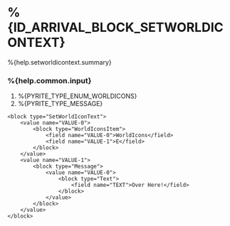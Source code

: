 # %{ID_ARRIVAL_BLOCK_SETWORLDICONTEXT}

%{help.setworldicontext.summary}

### %{help.common.input}

1. %{PYRITE_TYPE_ENUM_WORLDICONS}
2. %{PYRITE_TYPE_MESSAGE}

```
<block type="SetWorldIconText">
    <value name="VALUE-0">
        <block type="WorldIconsItem">
            <field name="VALUE-0">WorldIcons</field>
            <field name="VALUE-1">E</field>
        </block>
    </value>
    <value name="VALUE-1">
        <block type="Message">
            <value name="VALUE-0">
                <block type="Text">
                    <field name="TEXT">Over Here!</field>
                </block>
            </value>
        </block>
    </value>
</block>
```